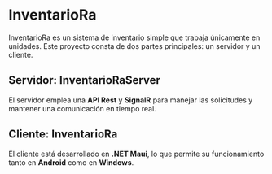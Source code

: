 # InventarioRa

InventarioRa es un sistema de inventario simple que trabaja únicamente en unidades. Este proyecto consta de dos partes principales: un servidor y un cliente.

## Servidor: InventarioRaServer

El servidor emplea una **API Rest** y **SignalR** para manejar las solicitudes y mantener una comunicación en tiempo real.

## Cliente: InventarioRa

El cliente está desarrollado en **.NET Maui**, lo que permite su funcionamiento tanto en **Android** como en **Windows**.

